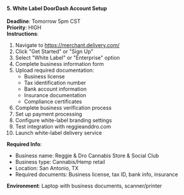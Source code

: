 #### 5. White Label DoorDash Account Setup

**Deadline**: Tomorrow 5pm CST  
**Priority**: HIGH  
**Instructions**:

1. Navigate to <https://merchant.delivery.com/>
2. Click "Get Started" or "Sign Up"
3. Select "White Label" or "Enterprise" option
4. Complete business information form
5. Upload required documentation:
   - Business license
   - Tax identification number
   - Bank account information
   - Insurance documentation
   - Compliance certificates
6. Complete business verification process
7. Set up payment processing
8. Configure white-label branding settings
9. Test integration with reggieanddro.com
10. Launch white-label delivery service

**Required Info**:

- Business name: Reggie & Dro Cannabis Store & Social Club
- Business type: Cannabis/Hemp retail
- Location: San Antonio, TX
- Required documents: Business license, tax ID, bank info, insurance

**Environment**: Laptop with business documents, scanner/printer
